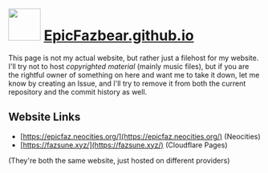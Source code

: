 <h1>
<img src="https://epicfazbear.github.io/src/cake.png" width="64" style="margin-bottom:-20px">
<a href="https://epicfazbear.github.io/">EpicFazbear.github.io</a>
</h1>

This page is not my actual website, but rather just a filehost for my website.
I'll try not to host *copyrighted material* (mainly music files), but if you are the rightful owner of something on here and want me to take it down, let me know by creating an Issue, and I'll try to remove it from both the current repository and the commit history as well.

## Website Links
- [https://epicfaz.neocities.org/](https://epicfaz.neocities.org/) (Neocities)
- [https://fazsune.xyz/](https://fazsune.xyz/) (Cloudflare Pages)

(They're both the same website, just hosted on different providers)
